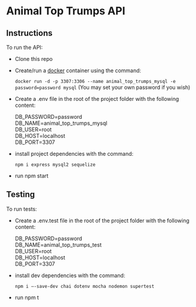 # Animal Top Trumps API

## Instructions

To run the API:

- Clone this repo

- Create/run a [docker](https://www.docker.com/) container using the command:

  `docker run -d -p 3307:3306 --name animal_top_trumps_mysql -e password=password mysql`
  (You may set your own password if you wish)

- Create a .env file in the root of the project folder with the following content:

  DB_PASSWORD=password  
   DB_NAME=animal_top_trumps_mysql  
   DB_USER=root  
   DB_HOST=localhost  
   DB_PORT=3307

- install project dependencies with the command:

  `npm i express mysql2 sequelize`

- run npm start

## Testing

To run tests:

- Create a .env.test file in the root of the project folder with the following content:

  DB_PASSWORD=password  
   DB_NAME=animal_top_trumps_test  
   DB_USER=root  
   DB_HOST=localhost  
   DB_PORT=3307

- install dev dependencies with the command:

  `npm i —-save-dev chai dotenv mocha nodemon supertest`

- run npm t
